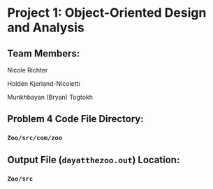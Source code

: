 # Project 1: Object-Oriented Design and Analysis

## Team Members:
Nicole Richter

Holden Kjerland-Nicoletti

Munkhbayan (Bryan) Togtokh

## Problem 4 Code File Directory:

### `Zoo/src/com/zoo`

## Output File (`dayatthezoo.out`) Location:

### `Zoo/src`
